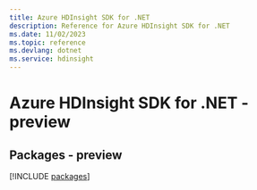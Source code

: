 ```yaml
---
title: Azure HDInsight SDK for .NET
description: Reference for Azure HDInsight SDK for .NET
ms.date: 11/02/2023
ms.topic: reference
ms.devlang: dotnet
ms.service: hdinsight
---
```

# Azure HDInsight SDK for .NET - preview
## Packages - preview
[!INCLUDE [packages](hdinsight-index.md)]
